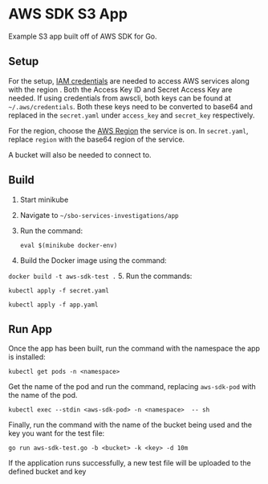 ﻿# AWS SDK S3 App

Example S3 app built off of AWS SDK for Go.

## Setup
For the setup, [IAM credentials](https://docs.aws.amazon.com/IAM/latest/UserGuide/id_credentials_access-keys.html) are needed to access AWS services along with the region .  Both the Access Key ID and Secret Access Key are needed. If using credentials from awscli, both keys can be found at `~/.aws/credentials`.  Both these keys need to be converted to base64 and replaced in the `secret.yaml` under `access_key` and `secret_key` respectively.  

For the region, choose the [AWS Region](https://docs.aws.amazon.com/AmazonRDS/latest/UserGuide/Concepts.RegionsAndAvailabilityZones.html)  the service is on. In `secret.yaml`, replace `region` with the base64 region of the service.

A bucket will also be needed to connect to.

## Build
1. Start minikube
2. Navigate to `~/sbo-services-investigations/app`
3. Run the command:
   
   `eval $(minikube docker-env)`
4. Build the Docker image using the command:

`docker build -t aws-sdk-test .`
5. Run the commands:
   
   `kubectl apply -f secret.yaml `
   
   `kubectl apply -f app.yaml`
 
    
## Run App

Once the app has been built, run the command with the namespace the app is installed:

`kubectl get pods -n <namespace>`

Get the name of the pod and run the command, replacing `aws-sdk-pod` with the name of the pod.

`kubectl exec --stdin <aws-sdk-pod> -n <namespace>  -- sh`

Finally, run the command with the name of the bucket being used and the key you want for the test file:

`go run aws-sdk-test.go -b <bucket> -k <key> -d 10m`

If the application runs successfully, a new test file will be uploaded to the defined bucket and key


